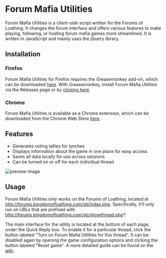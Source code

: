 # Forum Mafia Utilities

Forum Mafia Utilities is a client-side script written for the Forums of Loathing.
It changes the forum interface and offers various features to make playing, following, or hosting forum mafia games more streamlined.
It is written in JavaScript and mainly uses the jQuery library.

## Installation

### Firefox

Forum Mafia Utilities for Firefox requires the Greasemonkey add-on, which can be downloaded [here](https://addons.mozilla.org/en-US/firefox/addon/greasemonkey/).
With Greasemonkey,  install Forum Mafia Utilities via the Releases page or by [clicking here](https://github.com/Lrdwhyt/forum-mafia-utilities/releases/download/v0.1.0/forum-mafia-utilities.user.js).

### Chrome

Forum Mafia Utilities is available as a Chrome extension, which can be downloaded from the Chrome Web Store [here](https://chrome.google.com/webstore/detail/forum-mafia-utilities/medflogpihpikljkkpjpeoijooblipgg?authuser=0).

## Features
- Generates voting tallies for lynches
- Displays information about the game in one place for easy access
- Saves all data locally for use across sessions
- Can be turned on or off for each individual thread

![preview image](http://i.imgur.com/NuvkOV5.png)

## Usage
Forum Mafia Utilities only works on the Forums of Loathing, located at http://forums.kingdomofloathing.com/vb/index.php.
Specifically, it'll only run on URLs that are prefixed with http://forums.kingdomofloathing.com/vb/showthread.php?.

The main interface for the utility is located at the bottom of each page, under the Quick Reply box.
To enable it for a particular thread, click the button labeled "Turn on Forum Mafia Utilities for this thread".
It can be disabled again by opening the game configuration options and clicking the button labeled "Reset game".
A more detailed guide can be found on the [wiki](https://github.com/Lrdwhyt/forum-mafia-utilities/wiki).
